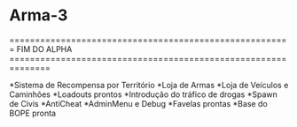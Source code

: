 # Arma-3

======================================================= FIM DO ALPHA ==============================================================

*Sistema de Recompensa por Território
*Loja de Armas
*Loja de Veículos e Caminhões
*Loadouts prontos
*Introdução do tráfico de drogas
*Spawn de Civis
*AntiCheat
*AdminMenu e Debug
*Favelas prontas
*Base do BOPE pronta
